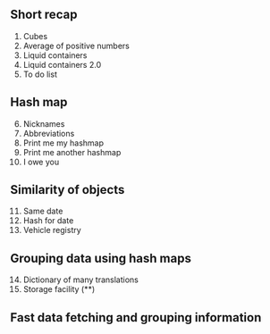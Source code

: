 ## Short recap
  1. Cubes
  2. Average of positive numbers
  3. Liquid containers
  4. Liquid containers 2.0
  5. To do list

## Hash map
  6. Nicknames
  7. Abbreviations
  8. Print me my hashmap
  9. Print me another hashmap
  10. I owe you

## Similarity of objects
  11. Same date
  12. Hash for date
  13. Vehicle registry

## Grouping data using hash maps
  14. Dictionary of many translations
  15. Storage facility (**)

## Fast data fetching and grouping information
